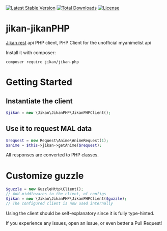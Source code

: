 [![Latest Stable Version](https://poser.pugx.org/jikan/jikan-php/v/stable)](https://packagist.org/packages/jikan/jikan-php)
[![Total Downloads](https://poser.pugx.org/jikan/jikan-php/downloads)](https://packagist.org/packages/jikan/jikan-php)
[![License](https://poser.pugx.org/jikan/jikan-php/license)](https://packagist.org/packages/jikan/jikan-php)

# jikan-jikanPHP
[Jikan rest](https://github.com/jikan-me/jikan) api PHP client, PHP Client for the unofficial myanimelist api

Install it with composer:

```
composer require jikan/jikan-php
```

# Getting Started

## Instantiate the client

```php
$jikan = new \Jikan\JikanPHP\JikanPHPClient();
```

## Use it to request MAL data

```php
$request = new Request\Anime\AnimeRequest(1);
$anime = $this->jikan->getAnime($request);
```

All responses are converted to PHP classes.

# Customize guzzle

```php
$guzzle = new GuzzleHttp\Client();
// Add middlewares to the client, of configs
$jikan = new \Jikan\JikanPHP\JikanPHPClient($guzzle);
// The configured client is now used internally
```

Using the client should be self-explanatory since it is fully type-hinted.

If you experience any issues, open an issue, or even better a Pull Request!
